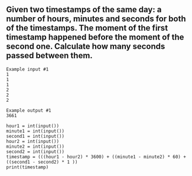 ## Given two timestamps of the same day: a number of hours, minutes and seconds for both of the timestamps. The moment of the first timestamp happened before the moment of the second one. Calculate how many seconds passed between them.

```
Example input #1
1
1
1
2
2
2

Example output #1
3661
```
```
hour1 = int(input())
minute1 = int(input())
second1 = int(input())
hour2 = int(input())  
minute2 = int(input()) 
second2 = int(input()) 
timestamp = (((hour1 - hour2) * 3600) + ((minute1 - minute2) * 60) + ((second1 - second2) * 1 ))
print(timestamp)
```